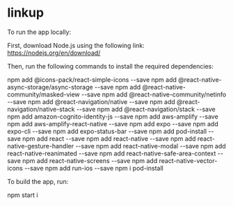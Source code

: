 # linkup

To run the app locally:

First, download Node.js using the following link:
https://nodejs.org/en/download/


Then, run the following commands to install the required dependencies:

npm add @icons-pack/react-simple-icons --save 
npm add @react-native-async-storage/async-storage --save 
npm add @react-native-community/masked-view --save 
npm add @react-native-community/netinfo --save 
npm add @react-navigation/native --save 
npm add @react-navigation/native-stack --save 
npm add @react-navigation/stack --save 
npm add amazon-cognito-identity-js --save 
npm add aws-amplify --save 
npm add aws-amplify-react-native --save 
npm add expo --save 
npm add expo-cli --save 
npm add expo-status-bar --save
npm add pod-install --save 
npm add react --save 
npm add react-native --save 
npm add react-native-gesture-handler --save 
npm add react-native-modal --save 
npm add react-native-reanimated --save 
npm add react-native-safe-area-context --save 
npm add react-native-screens --save 
npm add react-native-vector-icons --save
npm add run-ios --save
npm i pod-install

To build the app, run:

npm start
i